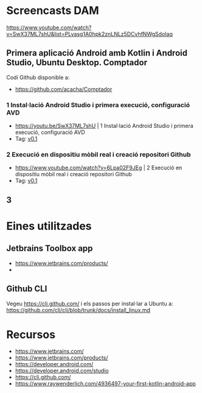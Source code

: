 # Screencasts DAM

https://www.youtube.com/watch?v=SwX37ML7shU&list=PLyasg1A0hpk2znLNLz5DCvhfNWgSdoIaq

## Primera aplicació Android amb Kotlin i Android Studio, Ubuntu Desktop. Comptador

Codi Github disponible a:
- https://github.com/acacha/Comptador

### 1 Instal·lació Android Studio i primera execució, configuració AVD
- https://youtu.be/SwX37ML7shU | 1 Instal·lació Android Studio i primera execució, configuració AVD
- Tag: [v0.1](https://github.com/acacha/Comptador/tree/v0.1)

### 2 Execució en dispositiu mòbil real i creació repositori Github
- https://www.youtube.com/watch?v=6Lpa02F9JEg | 2 Execució en dispositiu mòbil real i creació repositori Github
- Tag: [v0.1](https://github.com/acacha/Comptador/tree/v0.1)

## 3 


# Eines utilitzades

## Jetbrains Toolbox app

- https://www.jetbrains.com/products/
- 
## Github CLI

Vegeu https://cli.github.com/ i els passos per instal·lar a Ubuntu a: https://github.com/cli/cli/blob/trunk/docs/install_linux.md

# Recursos

- https://www.jetbrains.com/
- https://www.jetbrains.com/products/
- https://developer.android.com/
- https://developer.android.com/studio
- https://cli.github.com/
- https://www.raywenderlich.com/4936497-your-first-kotlin-android-app
